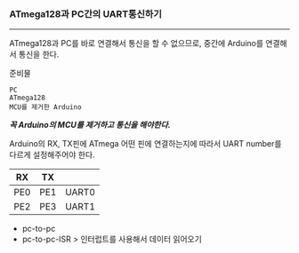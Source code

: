 ### ATmega128과 PC간의 UART통신하기

---

ATmega128과 PC를 바로 연결해서 통신을 할 수 없으므로, 중간에 Arduino를 연결해서 통신을 한다.



준비물

```
PC
ATmega128
MCU를 제거한 Arduino
```

***꼭 Arduino의 MCU를 제거하고 통신을 해야한다.***



Arduino의 RX, TX핀에 ATmega 어떤 핀에 연결하는지에 따라서 UART number를 다르게 설정해주어야 한다.

| RX   | TX   |       |
| ---- | ---- | ----- |
| PE0  | PE1  | UART0 |
| PE2  | PE3  | UART1 |



- pc-to-pc
- pc-to-pc-ISR > 인터럽트를 사용해서 데이터 읽어오기